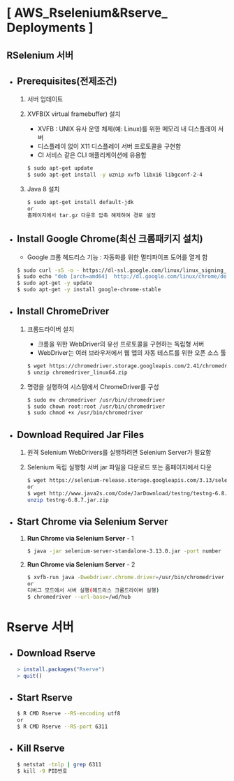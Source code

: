 # [ AWS_Rselenium&Rserve_ Deployments ]

## RSelenium 서버

- ## Prerequisites(전제조건)

  1. 서버 업데이트

  2. XVFB(X virtual framebuffer) 설치

     - XVFB : UNIX 유사 운영 체제(예: Linux)를 위한 메모리 내 디스플레이 서버
     - 디스플레이 없이 X11 디스플레이 서버 프로토콜을 구현함
     - CI 서비스 같은 CLI 애플리케이션에 유용함

     ```bash
     $ sudo apt-get update
     $ sudo apt-get install -y uznip xvfb libxi6 libgconf-2-4
     ```

  3. Java 8 설치

     ```bash
     $ sudo apt-get install default-jdk
     or
     홈페이지에서 tar.gz 다운후 압축 해제하여 경로 설정
     ```

- ## Install Google Chrome(최신 크롬패키지 설치)

  - Google 크롬 헤드리스 기능 : 자동화를 위한 멀티파이프 도어를 열게 함

  ```bash
  $ sudo curl -sS -o - https://dl-ssl.google.com/linux/linux_signing_key.pub | apt-key add
  $ sudo echo "deb [arch=amd64]  http://dl.google.com/linux/chrome/deb/ stable main" >> /etc/apt/sources.list.d/google-chrome.list
  $ sudo apt-get -y update
  $ sudo apt-get -y install google-chrome-stable
  ```

- ## Install ChromeDriver

  1. 크롬드라이버 설치

     - 크롬을 위한 WebDriver의 유선 프로토콜을 구현하는 독립형 서버
     - WebDriver는 여러 브라우저에서 웹 앱의 자동 테스트를 위한 오픈 소스 툴

     ```bash
     $ wget https://chromedriver.storage.googleapis.com/2.41/chromedriver_linux64.zip
     $ unzip chromedriver_linux64.zip
     ```

  2. 명령을 실행하여 시스템에서 ChromeDriver를 구성

     ```bash
     $ sudo mv chromedriver /usr/bin/chromedriver
     $ sudo chown root:root /usr/bin/chromedriver
     $ sudo chmod +x /usr/bin/chromedriver
     ```

- ## Download Required Jar Files

  1. 원격 Selenium WebDrivers를 실행하려면 Selenium Server가 필요함

  2. Selenium 독립 실행형 서버 jar 파일을 다운로드 또는 홈페이지에서 다운

     ```bash
     $ wget https://selenium-release.storage.googleapis.com/3.13/selenium-server-standalone-3.13.0.jar
     or
     $ wget http://www.java2s.com/Code/JarDownload/testng/testng-6.8.7.jar.zip
     unzip testng-6.8.7.jar.zip
     ```

- ## Start Chrome via Selenium Server

  1. **Run Chrome via Selenium Server** - 1

     ```bash
     $ java -jar selenium-server-standalone-3.13.0.jar -port number
     ```

  2. **Run Chrome via Selenium Server** - 2

     ```bash
     $ xvfb-run java -Dwebdriver.chrome.driver=/usr/bin/chromedriver -jar selenium-server-standalone.jar
     or
     디버그 모드에서 서버 실행(헤드리스 크롬드라이버 실행)
     $ chromedriver --url-base=/wd/hub
     ```

# Rserve 서버

- ## Download Rserve

  ```R
  > install.packages("Rserve")
  > quit()
  ```

- ## Start Rserve

  ```bash
  $ R CMD Rserve --RS-encoding utf8
  or
  $ R CMD Rserve --RS-port 6311
  ```

- ## Kill Rserve

  ```bash
  $ netstat -tnlp | grep 6311
  $ kill -9 PID번호
  ```

